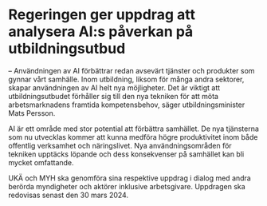 # Regeringen ger uppdrag att analysera AI:s påverkan på utbildningsutbud

– Användningen av AI förbättrar redan avsevärt tjänster och produkter som gynnar vårt samhälle. Inom utbildning, liksom för många andra sektorer, skapar användningen av AI helt nya möjligheter. Det är viktigt att utbildningsutbudet förhåller sig till den nya tekniken för att möta arbetsmarknadens framtida kompetensbehov, säger utbildningsminister Mats Persson.

AI är ett område med stor potential att förbättra samhället. De nya tjänsterna som nu utvecklas kommer att kunna medföra högre produktivitet inom både offentlig verksamhet och näringslivet. Nya användningsområden för tekniken upptäcks löpande och dess konsekvenser på samhället kan bli mycket omfattande.

UKÄ och MYH ska genomföra sina respektive uppdrag i dialog med andra berörda myndigheter och aktörer inklusive arbetsgivare. Uppdragen ska redovisas senast den 30 mars 2024\.
